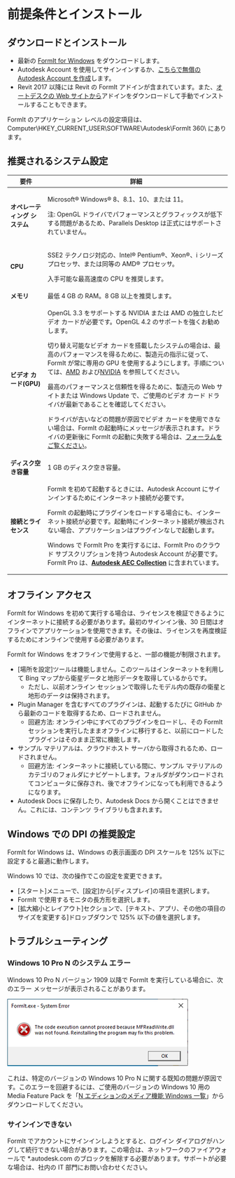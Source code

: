 # 前提条件とインストール

## ダウンロードとインストール

* 最新の [FormIt for Windows](https://formit.autodesk.com/page/download) をダウンロードします。
* Autodesk Account を使用してサインインするか、[こちらで無償の Autodesk Account を作成](https://accounts.autodesk.com)します。
* Revit 2017 以降には Revit の FormIt アドインが含まれています。また、[オートデスクの Web サイトから](https://formit.autodesk.com/page/formit-revit)アドインをダウンロードして手動でインストールすることもできます。

FormIt のアプリケーション レベルの設定項目は、Computer\HKEY\_CURRENT\_USER\SOFTWARE\Autodesk\FormIt 360\\ にあります。

## 推奨されるシステム設定

| 要件 | 詳細 |
| ------------------------------ | ----------------------------------------------------------------------------------------------------------------------------------------------------------------------------------------------------------------------------------------------------------------------------------------------------------------------------------------------------------------------------------------------------------------------------------------------------------------------------------------------------------------------------------------------------------------------------------------------------------------------------------------------------------------------------------------------------------------------------------------------------------------------------------------------------------------------------------------------------------------------------------------------------------------------- |
| **オペレーティング システム** | <p>Microsoft® Windows® 8、8.1、10、または 11。</p><p>注: OpenGL ドライバでパフォーマンスとグラフィックスが低下する問題があるため、Parallels Desktop は正式にはサポートされていません。<em></em></p> |
| **CPU** | <p>SSE2 テクノロジ対応の、Intel® Pentium®、Xeon®、i シリーズ プロセッサ、または同等の AMD® プロセッサ。</p><p>入手可能な最高速度の CPU を推奨します。</p> |
| **メモリ** | 最低 4 GB の RAM。8 GB 以上を推奨します。 |
| **ビデオ カード(GPU)** | <p>OpenGL 3.3 をサポートする NVIDIA または AMD の独立したビデオ カードが必要です。OpenGL 4.2 のサポートを強くお勧めします。</p><p>切り替え可能なビデオ カードを搭載したシステムの場合は、最高のパフォーマンスを得るために、製造元の指示に従って、FormIt が常に専用の GPU を使用するようにします。手順については、<a href="https://www.amd.com/en/support/kb/faq/dh-017">AMD</a> および<a href="http://nvidia.custhelp.com/app/answers/detail/a_id/2615/kw/manage%203d%20settings/related/1">NVIDIA</a> を参照してください。</p><p>最高のパフォーマンスと信頼性を得るために、製造元の Web サイトまたは Windows Update で、ご使用のビデオ カード ドライバが最新であることを確認してください。</p><p>ドライバが古いなどの問題が原因でビデオ カードを使用できない場合は、FormIt の起動時にメッセージが表示されます。ドライバの更新後に FormIt の起動に失敗する場合は、<a href="https://forums.autodesk.com/t5/formit-forum/bd-p/142">フォーラムをご覧ください</a>。</p> |
| **ディスク空き容量** | 1 GB のディスク空き容量。 |
| **接続とライセンス** | <p>FormIt を初めて起動するときには、Autodesk Account にサインインするためにインターネット接続が必要です。</p><p>FormIt の起動時にプラグインをロードする場合にも、インターネット接続が必要です。起動時にインターネット接続が検出されない場合、アプリケーションはプラグインなしで起動します。</p><p>Windows で FormIt Pro を実行するには、FormIt Pro のクラウド サブスクリプションを持つ Autodesk Account が必要です。FormIt Pro は、<a href="https://www.autodesk.com/collections/architecture-engineering-construction/overview"><strong>Autodesk AEC Collection</strong></a> に含まれています。</p> |

## オフライン アクセス

FormIt for Windows を初めて実行する場合は、ライセンスを検証できるようにインターネットに接続する必要があります。最初のサインイン後、30 日間はオフラインでアプリケーションを使用できます。その後は、ライセンスを再度検証するためにオンラインで使用する必要があります。

FormIt for Windows をオフラインで使用すると、一部の機能が制限されます。

* [場所を設定]ツールは機能しません。このツールはインターネットを利用して Bing マップから衛星データと地形データを取得しているからです。
   * ただし、以前オンライン セッションで取得したモデル内の既存の衛星と地形のデータは保持されます。
* Plugin Manager を含むすべてのプラグインは、起動するたびに GitHub から最新のコードを取得するため、ロードされません。
   * 回避方法: オンライン中にすべてのプラグインをロードし、その FormIt セッションを実行したままオフラインに移行すると、以前にロードしたプラグインはそのまま正常に機能します。
* サンプル マテリアルは、クラウドホスト サーバから取得されるため、ロードされません。
   * 回避方法: インターネットに接続している間に、サンプル マテリアルのカテゴリのフォルダにナビゲートします。フォルダがダウンロードされてコンピュータに保存され、後でオフラインになっても利用できるようになります。
* Autodesk Docs に保存したり、Autodesk Docs から開くことはできません。これには、コンテンツ ライブラリも含まれます。

## Windows での DPI の推奨設定

FormIt for Windows は、Windows の表示画面の DPI スケールを 125% 以下に設定すると最適に動作します。

Windows 10 では、次の操作でこの設定を変更できます。

* [スタート]メニューで、[設定]から[ディスプレイ]の項目を選択します。
* FormIt で使用するモニタの長方形を選択します。
* [拡大縮小とレイアウト]セクションで、[テキスト、アプリ、その他の項目のサイズを変更する]ドロップダウンで 125% 以下の値を選択します。

## トラブルシューティング

### Windows 10 Pro N のシステム エラー

Windows 10 Pro N バージョン 1909 以降で FormIt を実行している場合に、次のエラー メッセージが表示されることがあります。

![FormIt.exe System Error on Windows 10](<../.gitbook/assets/windows 10 error message.png>)

これは、特定のバージョンの Windows 10 Pro N に関する既知の問題が原因です。このエラーを回避するには、ご使用のバージョンの Windows 10 用の Media Feature Pack を「[N エディションのメディア機能 Windows 一覧](https://support.microsoft.com/ja-jp/topic/n-エディションのメディア機能windows一覧-c1c6fffa-d052-8338-7a79-a4bb980a700a)」からダウンロードしてください。

### サインインできない

FormIt でアカウントにサインインしようとすると、ログイン ダイアログがハングして続行できない場合があります。この場合は、ネットワークのファイアウォールで \*.autodesk.com のブロックを解除する必要があります。サポートが必要な場合は、社内の IT 部門にお問い合わせください。
